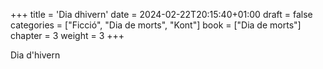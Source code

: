 +++
title = 'Dia dhivern'
date = 2024-02-22T20:15:40+01:00
draft = false
categories = ["Ficció", "Dia de morts", "Kont"]
book = ["Dia de morts"]
chapter = 3
weight = 3
+++

Dia d'hivern